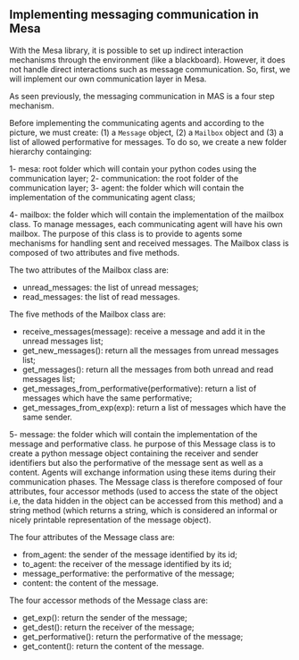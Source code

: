 ## Implementing messaging communication in Mesa

With the Mesa library, it is possible to set up indirect interaction mechanisms through the environment (like a blackboard). However, it does not handle direct interactions such as message communication. So, first, we will implement our own communication layer in Mesa. 

As seen previously, the messaging communication in MAS is a four step mechanism.

Before implementing the communicating agents and according to the picture, we must create: (1) a `Message` object, (2) a `Mailbox` object and (3) a list of allowed performative for messages. To do so, we create a new folder hierarchy containging: 

1- mesa: root folder which will contain your python codes using the communication layer;
2- communication: the root folder of the communication layer;
3- agent: the folder which will contain the implementation of the communicating agent class;

4- mailbox: the folder which will contain the implementation of the mailbox class. To manage messages, each communicating agent will have his own mailbox. The purpose of this class is to provide to agents some mechanisms for handling sent and received messages. The Mailbox class is composed of two attributes and five methods.

The two attributes of the Mailbox class are:

- unread_messages: the list of unread messages;
- read_messages: the list of read messages.

The five methods of the Mailbox class are:

- receive_messages(message): receive a message and add it in the unread messages list;
- get_new_messages(): return all the messages from unread messages list;
- get_messages(): return all the messages from both unread and read messages list;
- get_messages_from_performative(performative): return a list of messages which have the same performative;
- get_messages_from_exp(exp): return a list of messages which have the same sender.

5- message: the folder which will contain the implementation of the message and performative class. he purpose of this Message class is to create a python message object containing the receiver and sender identifiers but also the performative of the message sent as well as a content. Agents will exchange information using these items during their communication phases. The Message class is therefore composed of four attributes, four accessor methods (used to access the state of the object i.e, the data hidden in the object can be accessed from this method) and a string method (which returns a string, which is considered an informal or nicely printable representation of the message object).

The four attributes of the Message class are:

- from_agent: the sender of the message identified by its id;
- to_agent: the receiver of the message identified by its id;
- message_performative: the performative of the message;
- content: the content of the message.

The four accessor methods of the Message class are:

- get_exp(): return the sender of the message;
- get_dest(): return the receiver of the message;
- get_performative(): return the performative of the message;
- get_content(): return the content of the message.
